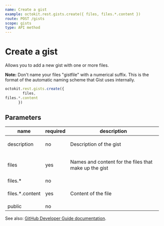 ```yaml
---
name: Create a gist
example: octokit.rest.gists.create({ files, files.*.content })
route: POST /gists
scope: gists
type: API method
---
```


# Create a gist

Allows you to add a new gist with one or more files.

**Note:** Don't name your files "gistfile" with a numerical suffix. This is the format of the automatic naming scheme that Gist uses internally.

```js
octokit.rest.gists.create({
        files,
files.*.content
      })
```

## Parameters

<table>
  <thead>
    <tr>
      <th>name</th>
      <th>required</th>
      <th>description</th>
    </tr>
  </thead>
  <tbody>
    <tr><td>description</td><td>no</td><td>

Description of the gist

</td></tr>
<tr><td>files</td><td>yes</td><td>

Names and content for the files that make up the gist

</td></tr>
<tr><td>files.*</td><td>no</td><td>

</td></tr>
<tr><td>files.*.content</td><td>yes</td><td>

Content of the file

</td></tr>
<tr><td>public</td><td>no</td><td>

</td></tr>
  </tbody>
</table>

See also: [GitHub Developer Guide documentation](https://docs.github.com/rest/reference/gists#create-a-gist).
